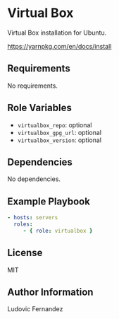 # Virtual Box

Virtual Box installation for Ubuntu.

https://yarnpkg.com/en/docs/install

## Requirements

No requirements.

## Role Variables

- `virtualbox_repo`: optional
- `virtualbox_gpg_url`: optional
- `virtualbox_version`: optional

## Dependencies

No dependencies.

## Example Playbook

```yml
- hosts: servers
  roles:
     - { role: virtualbox }
```

## License

MIT

## Author Information

Ludovic Fernandez
